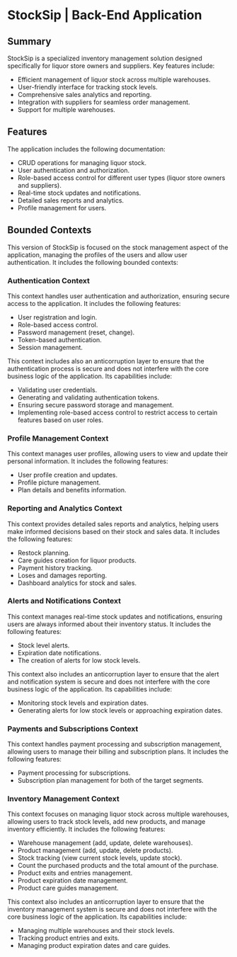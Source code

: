 # StockSip | Back-End Application

## Summary

StockSip is a specialized inventory management solution designed specifically for liquor store owners and suppliers. Key features include:

- Efficient management of liquor stock across multiple warehouses.
- User-friendly interface for tracking stock levels.
- Comprehensive sales analytics and reporting.
- Integration with suppliers for seamless order management.
- Support for multiple warehouses.

## Features

The application includes the following documentation:

- CRUD operations for managing liquor stock.
- User authentication and authorization.
- Role-based access control for different user types (liquor store owners and suppliers).
- Real-time stock updates and notifications.
- Detailed sales reports and analytics.
- Profile management for users.

## Bounded Contexts

This version of StockSip is focused on the stock management aspect of the application, managing the profiles of the users and allow user authentication. It includes the following bounded contexts:

### Authentication Context

This context handles user authentication and authorization, ensuring secure access to the application. It includes the following features:

- User registration and login.
- Role-based access control.
- Password management (reset, change).
- Token-based authentication.
- Session management.

This context includes also an anticorruption layer to ensure that the authentication process is secure and does not interfere with the core business logic of the application. Its capabilities include:

- Validating user credentials.
- Generating and validating authentication tokens.
- Ensuring secure password storage and management.
- Implementing role-based access control to restrict access to certain features based on user roles.

### Profile Management Context

This context manages user profiles, allowing users to view and update their personal information. It includes the following features:

- User profile creation and updates.
- Profile picture management.
- Plan details and benefits information.

### Reporting and Analytics Context

This context provides detailed sales reports and analytics, helping users make informed decisions based on their stock and sales data. It includes the following features:

- Restock planning.
- Care guides creation for liquor products.
- Payment history tracking.
- Loses and damages reporting.
- Dashboard analytics for stock and sales.

### Alerts and Notifications Context

This context manages real-time stock updates and notifications, ensuring users are always informed about their inventory status. It includes the following features:

- Stock level alerts.
- Expiration date notifications.
- The creation of alerts for low stock levels.

This context also includes an anticorruption layer to ensure that the alert and notification system is secure and does not interfere with the core business logic of the application. Its capabilities include:

- Monitoring stock levels and expiration dates.
- Generating alerts for low stock levels or approaching expiration dates.

### Payments and Subscriptions Context

This context handles payment processing and subscription management, allowing users to manage their billing and subscription plans. It includes the following features:

- Payment processing for subscriptions.
- Subscription plan management for both of the target segments.

### Inventory Management Context

This context focuses on managing liquor stock across multiple warehouses, allowing users to track stock levels, add new products, and manage inventory efficiently. It includes the following features:

- Warehouse management (add, update, delete warehouses).
- Product management (add, update, delete products).
- Stock tracking (view current stock levels, update stock).
- Count the purchased products and the total amount of the purchase.
- Product exits and entries management.
- Product expiration date management.
- Product care guides management.

This context also includes an anticorruption layer to ensure that the inventory management system is secure and does not interfere with the core business logic of the application. Its capabilities include:

- Managing multiple warehouses and their stock levels.
- Tracking product entries and exits.
- Managing product expiration dates and care guides.
